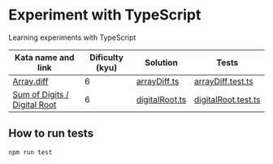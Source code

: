 # Experiment with TypeScript

Learning experiments with TypeScript

| Kata name and link                                                                                      | Dificulty (kyu) | Solution                               | Tests                                              |
|-------------------------------------|-----------------|-----------------------|----------------------------------------------------|
| [Array.diff](https://www.codewars.com/kata/523f5d21c841566fde000009/train/typescript)                   | 6               | [arrayDiff.ts](./src/arrayDiff.ts)   | [arrayDiff.test.ts](./tests/arrayDiff.test.ts)     |
| [Sum of Digits / Digital Root](https://www.codewars.com/kata/541c8630095125aba6000c00/train/typescript) | 6               | [digitalRoot.ts](./src/digitalRoot.ts) | [digitalRoot.test.ts](./tests/digitalRoot.test.ts) |

## How to run tests

```bash
npm run test
```
